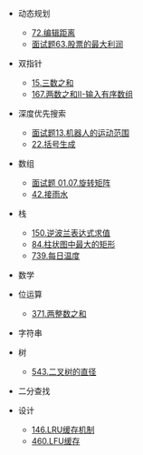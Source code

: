 * 动态规划
    * [72.编辑距离](dynamicPG/lt-72-edit-distance)
    * [面试题63.股票的最大利润](dynamicPG/mst-63-gu-piao-de-zui-da-li-run-lcof)

* 双指针
    * [15.三数之和](twoPointers/lt-15-3sum.md)
    * [167.两数之和II-输入有序数组](twoPointers/lt-167-two-sum-ii-input-array-is-sorted)

* 深度优先搜索
    * [面试题13.机器人的运动范围](dfs/mst-13-ji-qi-ren-de-yun-dong-fan-wei-lcof)
    * [22.括号生成](dfs/lt-22-generate-parentheses)

* 数组
    * [面试题 01.07.旋转矩阵](array/mst-01-07-rotate-matrix-lcci)
    * [42.接雨水](array/lt-42-trapping-rain-water)
* 栈
    * [150.逆波兰表达式求值](stack/lt-150-evaluate-reverse-polish-notation)
    * [84.柱状图中最大的矩形](stack/lt-84-largest-rectangle-in-histogram)
    * [739.每日温度](stack/lt-739-daily-temperatures)

* 数学
* 位运算
    * [371.两整数之和](bitOperation/lt-371-sum-of-two-integers)

* 字符串
* 树
    * [543.二叉树的直径](tree/lt-543-diameter-of-binary-tree)

* 二分查找
* 设计
    * [146.LRU缓存机制](design/lt-146-lru-cache)
    * [460.LFU缓存](design/lt-460-lfu-cache) 

